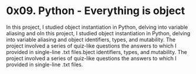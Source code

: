 # 0x09. Python - Everything is object

In this project, I studied object instantiation in Python, delving into variable aliasing and oIn this project, I studied object instantiation in Python, delving into variable aliasing and object identifiers, types, and mutability. The project involved a series of quiz-like questions the answers to which I provided in single-line .txt files.bject identifiers, types, and mutability. The project involved a series of quiz-like questions the answers to which I provided in single-line .txt files.
